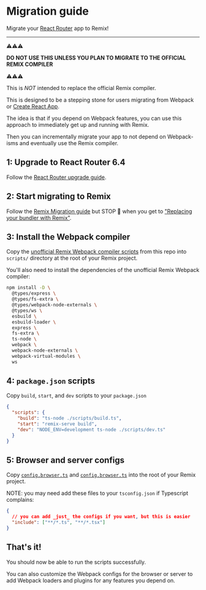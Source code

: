 # Migration guide

Migrate your [React Router](https://reactrouter.com/en/main) app to Remix!

---

⚠️⚠️⚠️

**DO NOT USE THIS UNLESS YOU PLAN TO MIGRATE TO THE OFFICIAL REMIX COMPILER**

⚠️⚠️⚠️

This is _NOT_ intended to replace the official Remix compiler.

This is designed to be a stepping stone for users migrating from Webpack or [Create React App](https://create-react-app.dev/).

The idea is that if you depend on Webpack features, you can use this approach to immediately get up and running with Remix.

Then you can incrementally migrate your app to not depend on Webpack-isms and eventually use the Remix compiler.

## 1: Upgrade to React Router 6.4

Follow the [React Router upgrade guide](https://reactrouter.com/en/main/upgrading/v5).

## 2: Start migrating to Remix

Follow the [Remix Migration guide](https://remix.run/docs/en/v1/guides/migrating-react-router-app) but STOP 🛑 when you get to ["Replacing your bundler with Remix"](https://remix.run/docs/en/v1/guides/migrating-react-router-app#replacing-the-bundler-with-remix).

## 3: Install the Webpack compiler

Copy the [unofficial Remix Webpack compiler scripts](../scripts/) from this repo into `scripts/` directory at the root of your Remix project.

You'll also need to install the dependencies of the unofficial Remix Webpack compiler:

```sh
npm install -D \
  @types/express \
  @types/fs-extra \
  @types/webpack-node-externals \
  @types/ws \
  esbuild \
  esbuild-loader \
  express \
  fs-extra \
  ts-node \
  webpack \
  webpack-node-externals \
  webpack-virtual-modules \
  ws
```

## 4: `package.json` scripts

Copy `build`, `start`, and `dev` scripts to your `package.json`

```json
{
  "scripts": {
    "build": "ts-node ./scripts/build.ts",
    "start": "remix-serve build",
    "dev": "NODE_ENV=development ts-node ./scripts/dev.ts"
  }
}
```

## 5: Browser and server configs

Copy [`config.browser.ts`](../config.browser.ts) and [`config.browser.ts`](../config.server.ts) into the root of your Remix project.

NOTE: you may need add these files to your `tsconfig.json` if Typescript complains:

```json
{
  // you can add _just_ the configs if you want, but this is easier
  "include": ["**/*.ts", "**/*.tsx"]
}
```

## That's it!

You should now be able to run the scripts successfully.

You can also customize the Webpack configs for the browser or server to add Webpack loaders and plugins for any features you depend on.
